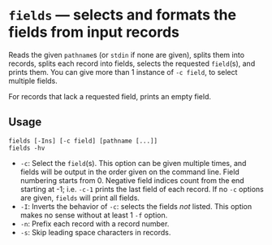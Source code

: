# `fields` — selects and formats the fields from input records

Reads the given `pathname`s (or `stdin` if none are given), splits them into records, splits each record into fields, selects the requested `field`(s), and prints them. You can give more than 1 instance of `-c field`, to select multiple fields.

For records that lack a requested field, prints an empty field.

## Usage

```
fields [-Ins] [-c field] [pathname [...]]
fields -hv
```

* `-c`: Select the `field`(s). This option can be given multiple times, and fields will be output in the order given on the command line. Field numbering starts from 0. Negative field indices count from the end starting at -1; i.e. `-c-1` prints the last field of each record. If no `-c` options are given, `fields` will print all fields.
* `-I`: Inverts the behavior of `-c`: selects the fields *not* listed. This option makes no sense without at least 1 `-f` option.
* `-n`: Prefix each record with a record number.
* `-s`: Skip leading space characters in records.
